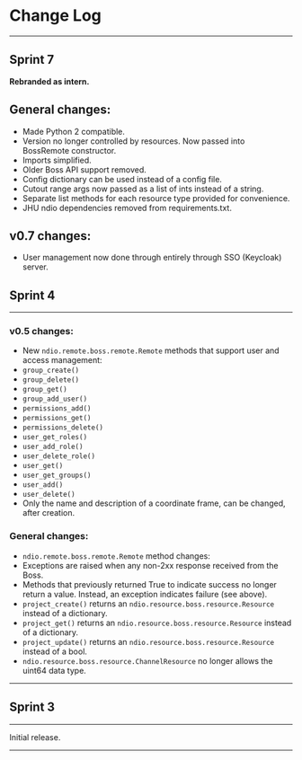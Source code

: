 # Change Log
____________

## Sprint 7

**Rebranded as intern.**

## General changes:
* Made Python 2 compatible.
* Version no longer controlled by resources.  Now passed into BossRemote constructor.
* Imports simplified.
* Older Boss API support removed.
* Config dictionary can be used instead of a config file.
* Cutout range args now passed as a list of ints instead of a string.
* Separate list methods for each resource type provided for convenience.
* JHU ndio dependencies removed from requirements.txt.

## v0.7 changes:
* User management now done through entirely through SSO (Keycloak) server.

## Sprint 4
___________

### v0.5 changes:
* New `ndio.remote.boss.remote.Remote` methods that support user and access management:
 * `group_create()`
 * `group_delete()`
 * `group_get()`
 * `group_add_user()`
 * `permissions_add()`
 * `permissions_get()`
 * `permissions_delete()`
 * `user_get_roles()`
 * `user_add_role()`
 * `user_delete_role()`
 * `user_get()`
 * `user_get_groups()`
 * `user_add()`
 * `user_delete()`
* Only the name and description of a coordinate frame, can be changed, after creation.

### General changes:
* `ndio.remote.boss.remote.Remote` method changes:
 * Exceptions are raised when any non-2xx response received from the Boss.
 * Methods that previously returned True to indicate success no longer return a value.  Instead, an exception indicates failure (see above).
 * `project_create()` returns an `ndio.resource.boss.resource.Resource` instead of a dictionary.
 * `project_get()` returns an `ndio.resource.boss.resource.Resource` instead of a dictionary.
 * `project_update()` returns an `ndio.resource.boss.resource.Resource` instead of a bool.
* `ndio.resource.boss.resource.ChannelResource` no longer allows the uint64 data type.

___________

## Sprint 3
___________

Initial release.

___________
